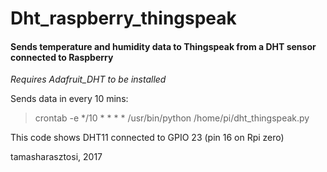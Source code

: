 # Dht_raspberry_thingspeak
#### Sends temperature and humidity data to Thingspeak from a DHT sensor connected to Raspberry

*Requires Adafruit_DHT to be installed*

Sends data in every 10 mins:
> crontab -e
> */10 * * * * /usr/bin/python /home/pi/dht_thingspeak.py

This code shows DHT11 connected to GPIO 23 (pin 16 on Rpi zero)


tamasharasztosi, 2017
